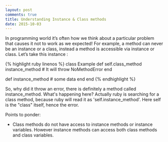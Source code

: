 ```yaml
---
layout: post
comments: true
title: Understanding Instance & Class methods
date: 2015-10-03
---
```


In programming world it’s often how we think about a particular problem that causes it not to work as we expected!
For example, a method can never be an instance or a class, instead a method is accessible via instance or class.
Let’s take this instance :

{% highlight ruby linenos %}
class Example
  def self.class_method
    instance_method # It will throw NoMethodError
  end

  def instance_method
    # some data
  end
end
{% endhighlight %}


So, why did it throw an error, there is definitely a method called instance_method. What's happening here? Actually ruby is searching for a class method, because ruby will read it as 'self.instance_method'. Here self is the "class" itself, hence the error.

Points to ponder:

  - Class methods do not have access to instance methods or instance variables. However instance methods can access both class methods and class variables.
